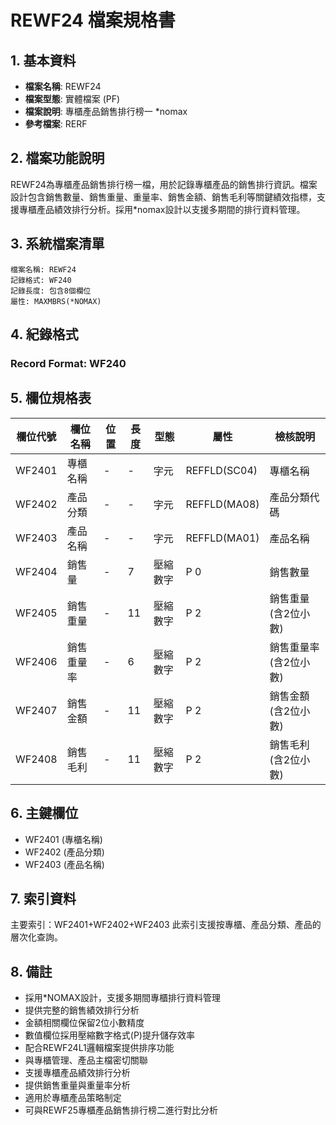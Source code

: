 # REWF24 檔案規格書

## 1. 基本資料
- **檔案名稱**: REWF24
- **檔案型態**: 實體檔案 (PF)
- **檔案說明**: 專櫃產品銷售排行榜一 *nomax
- **參考檔案**: RERF

## 2. 檔案功能說明
REWF24為專櫃產品銷售排行榜一檔，用於記錄專櫃產品的銷售排行資訊。檔案設計包含銷售數量、銷售重量、重量率、銷售金額、銷售毛利等關鍵績效指標，支援專櫃產品績效排行分析。採用*nomax設計以支援多期間的排行資料管理。

## 3. 系統檔案清單
```
檔案名稱: REWF24
記錄格式: WF240
記錄長度: 包含8個欄位
屬性: MAXMBRS(*NOMAX)
```

## 4. 紀錄格式
### Record Format: WF240

## 5. 欄位規格表

| 欄位代號 | 欄位名稱 | 位置 | 長度 | 型態 | 屬性 | 檢核說明 |
|---------|----------|------|------|------|------|----------|
| WF2401 | 專櫃名稱 | - | - | 字元 | REFFLD(SC04) | 專櫃名稱 |
| WF2402 | 產品分類 | - | - | 字元 | REFFLD(MA08) | 產品分類代碼 |
| WF2403 | 產品名稱 | - | - | 字元 | REFFLD(MA01) | 產品名稱 |
| WF2404 | 銷售量 | - | 7 | 壓縮數字 | P 0 | 銷售數量 |
| WF2405 | 銷售重量 | - | 11 | 壓縮數字 | P 2 | 銷售重量(含2位小數) |
| WF2406 | 銷售重量率 | - | 6 | 壓縮數字 | P 2 | 銷售重量率(含2位小數) |
| WF2407 | 銷售金額 | - | 11 | 壓縮數字 | P 2 | 銷售金額(含2位小數) |
| WF2408 | 銷售毛利 | - | 11 | 壓縮數字 | P 2 | 銷售毛利(含2位小數) |

## 6. 主鍵欄位
- WF2401 (專櫃名稱)
- WF2402 (產品分類)
- WF2403 (產品名稱)

## 7. 索引資料
主要索引：WF2401+WF2402+WF2403
此索引支援按專櫃、產品分類、產品的層次化查詢。

## 8. 備註
- 採用*NOMAX設計，支援多期間專櫃排行資料管理
- 提供完整的銷售績效排行分析
- 金額相關欄位保留2位小數精度
- 數值欄位採用壓縮數字格式(P)提升儲存效率
- 配合REWF24L1邏輯檔案提供排序功能
- 與專櫃管理、產品主檔密切關聯
- 支援專櫃產品績效排行分析
- 提供銷售重量與重量率分析
- 適用於專櫃產品策略制定
- 可與REWF25專櫃產品銷售排行榜二進行對比分析 